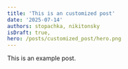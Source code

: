 ```yaml
---
title: 'This is an customized post'
date: '2025-07-14'
authors: stopachka, nikitonsky
isDraft: true,
hero: /posts/customized_post/hero.png
---
```


This is an example post.

<div id="customized-comp"></div>

